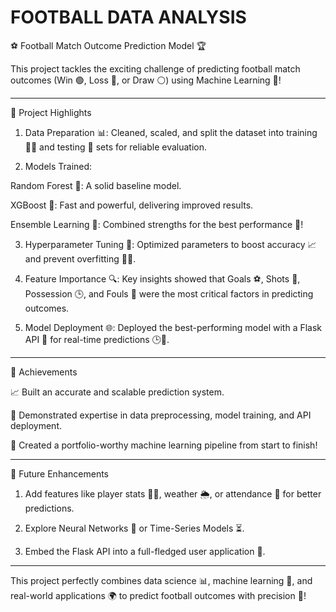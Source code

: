 # FOOTBALL DATA ANALYSIS
⚽️ Football Match Outcome Prediction Model 🏆

This project tackles the exciting challenge of predicting football match outcomes (Win 🟢, Loss 🔴, or Draw ⚪) using Machine Learning 🤖!


---

🚀 Project Highlights

1. Data Preparation 📊:
Cleaned, scaled, and split the dataset into training 🏋️‍♂️ and testing 🧪 sets for reliable evaluation.


2. Models Trained:

Random Forest 🌳: A solid baseline model.

XGBoost 🚀: Fast and powerful, delivering improved results.

Ensemble Learning 🤝: Combined strengths for the best performance 💯!



3. Hyperparameter Tuning 🔧:
Optimized parameters to boost accuracy 📈 and prevent overfitting 🚫🎯.


4. Feature Importance 🔍:
Key insights showed that Goals ⚽, Shots 🎯, Possession 🕒, and Fouls 🚩 were the most critical factors in predicting outcomes.


5. Model Deployment 🌐:
Deployed the best-performing model with a Flask API 🌟 for real-time predictions 🕒📲.




---

🏅 Achievements

📈 Built an accurate and scalable prediction system.

🧠 Demonstrated expertise in data preprocessing, model training, and API deployment.

🌟 Created a portfolio-worthy machine learning pipeline from start to finish!



---

🔮 Future Enhancements

1. Add features like player stats 🏃‍♂️, weather 🌦️, or attendance 👥 for better predictions.


2. Explore Neural Networks 🧠 or Time-Series Models ⏳.


3. Embed the Flask API into a full-fledged user application 📲.




---

This project perfectly combines data science 📊, machine learning 🤖, and real-world applications 🌍 to predict football outcomes with precision 🎯!
